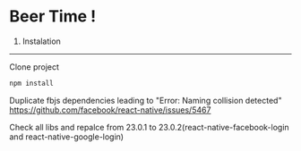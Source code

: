 Beer Time !
===========


1. Instalation
--------------
Clone project
```sh
npm install
```
Duplicate fbjs dependencies leading to "Error: Naming collision detected"
https://github.com/facebook/react-native/issues/5467

Check all libs and repalce from 23.0.1 to 23.0.2(react-native-facebook-login and react-native-google-login)
